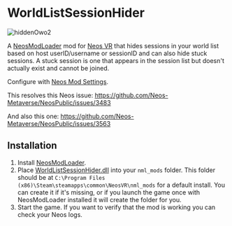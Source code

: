 # WorldListSessionHider

![hiddenOwo2](https://github.com/Nytra/NeosWorldListSessionHider/assets/14206961/4338db02-ae53-40ec-9141-e9c8b347792d)

A [NeosModLoader](https://github.com/zkxs/NeosModLoader) mod for [Neos VR](https://neos.com/) that hides sessions in your world list based on host userID/username or sessionID and can also hide stuck sessions. A stuck session is one that appears in the session list but doesn't actually exist and cannot be joined.

Configure with [Neos Mod Settings](https://github.com/badhaloninja/NeosModSettings).

This resolves this Neos issue: https://github.com/Neos-Metaverse/NeosPublic/issues/3483

And also this one: https://github.com/Neos-Metaverse/NeosPublic/issues/3563

## Installation
1. Install [NeosModLoader](https://github.com/zkxs/NeosModLoader).
1. Place [WorldListSessionHider.dll](https://github.com/Nytra/NeosWorldListSessionHider/releases/download/v1.0.0/WorldListSessionHider.dll) into your `nml_mods` folder. This folder should be at `C:\Program Files (x86)\Steam\steamapps\common\NeosVR\nml_mods` for a default install. You can create it if it's missing, or if you launch the game once with NeosModLoader installed it will create the folder for you.
1. Start the game. If you want to verify that the mod is working you can check your Neos logs.
